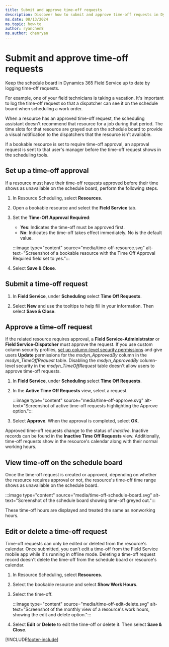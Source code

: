 ```yaml
---
title: Submit and approve time-off requests
description: Discover how to submit and approve time-off requests in Dynamics 365 Field Service
ms.date: 08/13/2024
ms.topic: how-to
author: ryanchen8
ms.author: chenryan
---
```

# Submit and approve time-off requests

Keep the schedule board in Dynamics 365 Field Service up to date by logging time-off requests.  
  
For example, one of your field technicians is taking a vacation. It's important to log the time-off request so that a dispatcher can see it on the schedule board when scheduling a work order.  
  
When a resource has an approved time-off request, the scheduling assistant doesn't recommend that resource for a job during that period. The time slots for that resource are grayed out on the schedule board to provide a visual notification to the dispatchers that the resource isn't available.  
  
If a bookable resource is set to require time-off approval, an approval request is sent to that user's manager before the time-off request shows in the scheduling tools.  

## Set up a time-off approval

If a resource must have their time-off requests approved before their time shows as unavailable on the schedule board, perform the following steps.

1. In Resource Scheduling, select **Resources**.

1. Open a bookable resource and select the **Field Service** tab.

1. Set the **Time-Off Approval Required**:
   - **Yes**: Indicates the time-off must be approved first.
   - **No**: Indicates the time-off takes effect immediately. No is the default value.

   :::image type="content" source="media/time-off-resource.svg" alt-text="Screenshot of a bookable resource with the Time Off Approval Required field set to yes.":::

1. Select **Save & Close**.

## Submit a time-off request  

1. In **Field Service**, under **Scheduling** select **Time Off Requests**.  
  
1. Select **New** and use the tooltips to help fill in your information. Then select **Save & Close**.  

## Approve a time-off request  

If the related resource requires approval, a **Field Service-Administrator** or **Field Service-Dispatcher** must approve the request. If you use custom column security profiles, [set up column-level security permissions](/power-platform/admin/set-up-security-permissions-field) and give users **Update** permissions for the *msdyn_ApprovedBy* column in the *msdyn_TimeOffRequest* table. Disabling the *msdyn_ApprovedBy* column-level security in the *msdyn_TimeOffRequest* table doesn't allow users to approve time-off requests.

1. In **Field Service**, under **Scheduling** select **Time Off Requests**.

1. In the **Active Time Off Requests** view, select a request.

   :::image type="content" source="media/time-off-approve.svg" alt-text="Screenshot of active time-off requests highlighting the Approve option.":::

1. Select **Approve**. When the approval is completed, select **OK**.

Approved time-off requests change to the status of *Inactive*. Inactive records can be found in the **Inactive Time Off Requests** view. Additionally, time-off requests show in the resource's calendar along with their normal working hours.

## View time-off on the schedule board

Once the time-off request is created or approved, depending on whether the resource requires approval or not, the resource's time-off time range shows as unavailable on the schedule board.

:::image type="content" source="media/time-off-schedule-board.svg" alt-text="Screenshot of the schedule board showing time-off greyed out.":::

These time-off hours are displayed and treated the same as nonworking hours.

## Edit or delete a time-off request

Time-off requests can only be edited or deleted from the resource's calendar. Once submitted, you can't edit a time-off from the Field Service mobile app while it's running in offline mode. Deleting a time-off request record doesn't delete the time-off from the schedule board or resource's calendar.

1. In Resource Scheduling, select **Resources**.

1. Select the bookable resource and select **Show Work Hours**.

1. Select the time-off.

   :::image type="content" source="media/time-off-edit-delete.svg" alt-text="Screenshot of the monthly view of a resource's work hours, showing the edit and delete option.":::

1. Select **Edit** or **Delete** to edit the time-off or delete it. Then select **Save & Close**.

[!INCLUDE[footer-include](../includes/footer-banner.md)]
